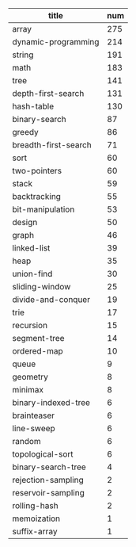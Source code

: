 
| title                | num |
|----------------------|-----|
| array                | 275 |
| dynamic-programming  | 214 |
| string               | 191 |
| math                 | 183 |
| tree                 | 141 |
| depth-first-search   | 131 |
| hash-table           | 130 |
| binary-search        | 87  |
| greedy               | 86  |
| breadth-first-search | 71  |
| sort                 | 60  |
| two-pointers         | 60  |
| stack                | 59  |
| backtracking         | 55  |
| bit-manipulation     | 53  |
| design               | 50  |
| graph                | 46  |
| linked-list          | 39  |
| heap                 | 35  |
| union-find           | 30  |
| sliding-window       | 25  |
| divide-and-conquer   | 19  |
| trie                 | 17  |
| recursion            | 15  |
| segment-tree         | 14  |
| ordered-map          | 10  |
| queue                | 9   |
| geometry             | 8   |
| minimax              | 8   |
| binary-indexed-tree  | 6   |
| brainteaser          | 6   |
| line-sweep           | 6   |
| random               | 6   |
| topological-sort     | 6   |
| binary-search-tree   | 4   |
| rejection-sampling   | 2   |
| reservoir-sampling   | 2   |
| rolling-hash         | 2   |
| memoization          | 1   |
| suffix-array         | 1   |
  
  